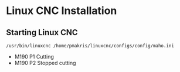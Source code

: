 # Linux CNC Installation

## Starting Linux CNC

`/usr/bin/linuxcnc /home/pmakris/linuxcnc/configs/config/maho.ini`

- M190 P1 Cutting
- M190 P2 Stopped cutting


